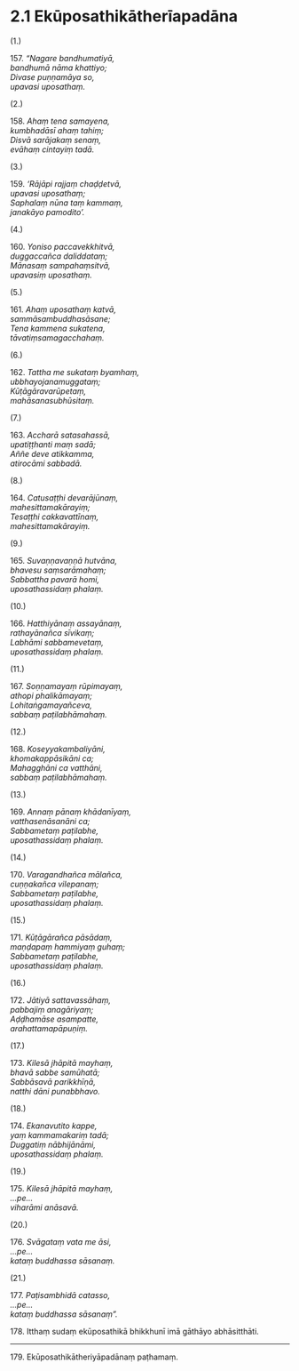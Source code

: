 

# 2.1 Ekūposathikātherīapadāna



(1.)

157\. _“Nagare bandhumatiyā,_  
_bandhumā nāma khattiyo;_  
_Divase puṇṇamāya so,_  
_upavasi uposathaṃ._  


(2.)

158\. _Ahaṃ tena samayena,_  
_kumbhadāsī ahaṃ tahiṃ;_  
_Disvā sarājakaṃ senaṃ,_  
_evāhaṃ cintayiṃ tadā._  


(3.)

159\. _‘Rājāpi rajjaṃ chaḍḍetvā,_  
_upavasi uposathaṃ;_  
_Saphalaṃ nūna taṃ kammaṃ,_  
_janakāyo pamodito’._  


(4.)

160\. _Yoniso paccavekkhitvā,_  
_duggaccañca daliddataṃ;_  
_Mānasaṃ sampahaṃsitvā,_  
_upavasiṃ uposathaṃ._  


(5.)

161\. _Ahaṃ uposathaṃ katvā,_  
_sammāsambuddhasāsane;_  
_Tena kammena sukatena,_  
_tāvatiṃsamagacchahaṃ._  


(6.)

162\. _Tattha me sukataṃ byamhaṃ,_  
_ubbhayojanamuggataṃ;_  
_Kūṭāgāravarūpetaṃ,_  
_mahāsanasubhūsitaṃ._  


(7.)

163\. _Accharā satasahassā,_  
_upatiṭṭhanti maṃ sadā;_  
_Aññe deve atikkamma,_  
_atirocāmi sabbadā._  


(8.)

164\. _Catusaṭṭhi devarājūnaṃ,_  
_mahesittamakārayiṃ;_  
_Tesaṭṭhi cakkavattīnaṃ,_  
_mahesittamakārayiṃ._  


(9.)

165\. _Suvaṇṇavaṇṇā hutvāna,_  
_bhavesu saṃsarāmahaṃ;_  
_Sabbattha pavarā homi,_  
_uposathassidaṃ phalaṃ._  


(10.)

166\. _Hatthiyānaṃ assayānaṃ,_  
_rathayānañca sīvikaṃ;_  
_Labhāmi sabbamevetaṃ,_  
_uposathassidaṃ phalaṃ._  


(11.)

167\. _Soṇṇamayaṃ rūpimayaṃ,_  
_athopi phalikāmayaṃ;_  
_Lohitaṅgamayañceva,_  
_sabbaṃ paṭilabhāmahaṃ._  


(12.)

168\. _Koseyyakambaliyāni,_  
_khomakappāsikāni ca;_  
_Mahagghāni ca vatthāni,_  
_sabbaṃ paṭilabhāmahaṃ._  


(13.)

169\. _Annaṃ pānaṃ khādanīyaṃ,_  
_vatthasenāsanāni ca;_  
_Sabbametaṃ paṭilabhe,_  
_uposathassidaṃ phalaṃ._  


(14.)

170\. _Varagandhañca mālañca,_  
_cuṇṇakañca vilepanaṃ;_  
_Sabbametaṃ paṭilabhe,_  
_uposathassidaṃ phalaṃ._  


(15.)

171\. _Kūṭāgārañca pāsādaṃ,_  
_maṇḍapaṃ hammiyaṃ guhaṃ;_  
_Sabbametaṃ paṭilabhe,_  
_uposathassidaṃ phalaṃ._  


(16.)

172\. _Jātiyā sattavassāhaṃ,_  
_pabbajiṃ anagāriyaṃ;_  
_Aḍḍhamāse asampatte,_  
_arahattamapāpuṇiṃ._  


(17.)

173\. _Kilesā jhāpitā mayhaṃ,_  
_bhavā sabbe samūhatā;_  
_Sabbāsavā parikkhīṇā,_  
_natthi dāni punabbhavo._  


(18.)

174\. _Ekanavutito kappe,_  
_yaṃ kammamakariṃ tadā;_  
_Duggatiṃ nābhijānāmi,_  
_uposathassidaṃ phalaṃ._  


(19.)

175\. _Kilesā jhāpitā mayhaṃ,_  
_…pe…_  
_viharāmi anāsavā._  


(20.)

176\. _Svāgataṃ vata me āsi,_  
_…pe…_  
_kataṃ buddhassa sāsanaṃ._  


(21.)

177\. _Paṭisambhidā catasso,_  
_…pe…_  
_kataṃ buddhassa sāsanaṃ”._  


178\. Itthaṃ sudaṃ ekūposathikā bhikkhunī imā gāthāyo abhāsitthāti.

---

179\. Ekūposathikātheriyāpadānaṃ paṭhamaṃ.





